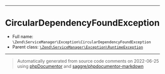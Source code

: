 ***

# CircularDependencyFoundException





* Full name: `\Zend\ServiceManager\Exception\CircularDependencyFoundException`
* Parent class: [`\Zend\ServiceManager\Exception\RuntimeException`](./RuntimeException.md)






***
> Automatically generated from source code comments on 2022-06-25 using [phpDocumentor](http://www.phpdoc.org/) and [saggre/phpdocumentor-markdown](https://github.com/Saggre/phpDocumentor-markdown)
